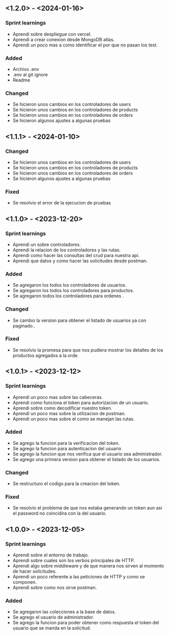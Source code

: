 ## <1.2.0> - <2024-01-16>

### Sprint learnings
- Aprendi sobre despliegue con vercel. 
- Aprendi a crear conexion desde MongoDB atlas.
- Aprendi un poco mas a como identificar el por que no pasan los test.

### Added
- Archivo .env
- .env al git ignore
- Readme

### Changed 
- Se hicieron unos cambios en los controladores de users
- Se hicieron unos cambios en los controladores de products
- Se hicieron unos cambios en los controladores de orders
- Se hicieron algunos ajustes a algunas pruebas


## <1.1.1> - <2024-01-10>

### Changed 
- Se hicieron unos cambios en los controladores de users
- Se hicieron unos cambios en los controladores de products
- Se hicieron unos cambios en los controladores de orders
- Se hicieron algunos ajustes a algunas pruebas

### Fixed 
- Se resolvio el error de la ejecucion de pruebas

## <1.1.0> - <2023-12-20>

### Sprint learnings
- Aprendi un sobre controladores.
- Aprendi la relacion de los controladores y las rutas.
- Aprendi como hacer las consultas del crud para nuestra api.
- Aprendi que datos y como hacer las solicitudes desde postman.


### Added

- Se agregaron los todos los controladores de usuarios.
- Se agregaron los todos los controladores para productos. 
- Se agregaron todos los controladores para ordenes .

### Changed 
- Se cambio la version para obtener el listado de usuarios ya con paginado..

### Fixed 
- Se resolvio la promesa para que nos pudiera mostrar los detalles de los productos agregados a la orde.

## <1.0.1> - <2023-12-12>

### Sprint learnings
- Aprendi un poco mas sobre las cabeceras.
- Aprendi como funciona el token para autorizacion de un usuario.
- Aprendi sobre como decodificar nuestro token.
- Aprendi un poco mas sobre la utilizacion de postman.
- Aprendi un poco mas sobre el como se manejan las rutas.


### Added

- Se agrego la funcion para la verificacion del token.
- Se agrego la funcion para autenticacion del usuario 
- Se agrego la funcion que nos verifica que el usuario sea administrador.
- Se agrego una primera version para obtener el listado de los usuarios.

### Changed 
- Se restructuro el codigo para la creacion del token.

### Fixed 
- Se resolvio el problema de que nos estaba generando un token aun asi el password no coincidira con la del usuario.

## <1.0.0> - <2023-12-05>

### Sprint learnings
- Aprendi sobre el entorno de trabajo.
- Aprendi sobre cuales son los verbos principales de HTTP.
- Aprendi algo sobre middleware y de que manera nos sirven al momento de hacer solicitudes.
- Aprendi un poco referente a las peticiones de HTTP y como se componen. 
- Aprendi sobre como nos sirve postman. 

### Added

- Se agregaron las colecciones a la base de datos.
- Se agrego el usuario de administrador.
- Se agrego la funcion para poder obtener como respuesta el token del usuario que se manda en la solicitud.
